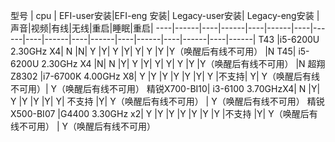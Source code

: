 型号 | cpu | EFI-user安装|EFI-eng 安装| Legacy-user安装| Legacy-eng安装 | 声音|视频|有线|无线|重启|睡眠|重启|
----|------|----|------|----|------|----|------|----|------|----|------|----|------|----|------|----|------|
T43	|i5-6200U 2.30GHz X4|	N	|N|	Y	|Y|	Y	|Y|	Y|	Y	|Y	|Y（唤醒后有线不可用）	|N
T45|	i5-6200U 2.30GHz X4	|N|	N	|Y|	Y	|Y|	Y|	Y|	Y	|Y	|Y（唤醒后有线不可用）	|N
超翔Z8302	|i7-6700K 4.00GHz X8|	Y	|Y	|Y	|Y	|Y	|Y|	Y	|不支持|	Y|	Y（唤醒后有线不可用）|		Y（唤醒后有线不可用）
精锐X700-BI10|	i3-6100 3.70GHzX4|	N	|Y|	Y	|Y	|Y	|Y|	Y|	不支持	|Y|	Y（唤醒后有线不可用）	|	Y（唤醒后有线不可用）
精锐X500-BI07	|G4400 3.30GHz x2|	Y	|Y	|Y	|Y	|Y	|Y	|Y	|不支持	|Y|	Y（唤醒后有线不可用）	|	Y（唤醒后有线不可用）



